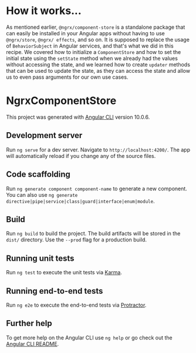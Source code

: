# How it works...

As mentioned earlier, `@ngrx/component-store` is a standalone package that can easily be installed in your Angular apps without having to use `@ngrx/store`, `@ngrx/ effects`, and so on. It is supposed to replace the usage of `BehaviorSubject` in Angular services, and that's what we did in this recipe. We covered how to initialize a `ComponentStore` and how to set the initial state using the `setState` method when we already had the values without accessing the state, and we learned how to create `updater` methods that can be used to update the state, as they can access the state and allow us to even pass arguments for our own use cases.

# NgrxComponentStore

This project was generated with [Angular CLI](https://github.com/angular/angular-cli) version 10.0.6.

## Development server

Run `ng serve` for a dev server. Navigate to `http://localhost:4200/`. The app will automatically reload if you change any of the source files.

## Code scaffolding

Run `ng generate component component-name` to generate a new component. You can also use `ng generate directive|pipe|service|class|guard|interface|enum|module`.

## Build

Run `ng build` to build the project. The build artifacts will be stored in the `dist/` directory. Use the `--prod` flag for a production build.

## Running unit tests

Run `ng test` to execute the unit tests via [Karma](https://karma-runner.github.io).

## Running end-to-end tests

Run `ng e2e` to execute the end-to-end tests via [Protractor](http://www.protractortest.org/).

## Further help

To get more help on the Angular CLI use `ng help` or go check out the [Angular CLI README](https://github.com/angular/angular-cli/blob/master/README.md).

